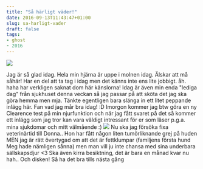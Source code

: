 ```yaml
---
title: "Så härligt väder!"
date: 2016-09-13T11:43:47+01:00
slug: sa-harligt-vader
draft: false
tags:
- ghost
- 2016
---
```


![](/assets/images/ghost/2016/09/20160625_210605.jpg)

Jag är så glad idag. Hela min hjärna är uppe i molnen idag. Älskar att må såhär! Har en del att ta tag i idag men det känns inte ens lite jobbigt. åh. haha har verkligen saknat dom här känslorna! Idag är även min enda "lediga dag" från sjukhuset denna veckan så jag passar på att sköta det jag ska göra hemma men mja. Tänkte egentligen bara slänga in ett litet peppande inlägg här. Fan vad jag mår bra idag! :D
Imorgon kommer jag btw göra en ny Clearence test på min njurfunktion och när jag fått svaret på det så kommer ett inlägg som jag tror kan vara väldigt intressant för er som läser p.g.a. mina sjukdomar och mitt välmående :)
![](/assets/images/ghost/2016/09/20160526_113048.jpg)
Nu ska jag försöka fixa veterinärtid till Donna.. Hon har fått någon liten tumörliknande grej på huden MEN jag är rätt övertygad om att det är fettklumpar (familjens första hund Meg hade nämligen sånna) men man vill ju inte chansa med sina underbara sällskapsdjur <3
Ska även kirra besiktning, det är bara en månad kvar nu hah.. Och disken! Så ha det bra tills nästa gång
